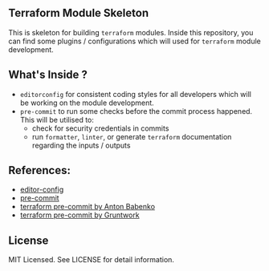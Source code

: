 ## Terraform Module Skeleton
This is skeleton for building `terraform` modules. Inside this repository, you can find some plugins / configurations which will used for `terraform` module development.

## What's Inside ?
* `editorconfig` for consistent coding styles for all developers which will be working on the module development.
* `pre-commit` to run some checks before the commit process happened. This will be utilised to:
    * check for security credentials in commits
    * run `formatter`, `linter`, or generate `terraform` documentation regarding the inputs / outputs

## References:
- [editor-config](https://editorconfig.org/)
- [pre-commit](https://pre-commit.com/)
- [terraform pre-commit by Anton Babenko](https://github.com/antonbabenko/pre-commit-terraform)
- [terraform pre-commit by Gruntwork](https://github.com/gruntwork-io/pre-commit)

## License
MIT Licensed. See LICENSE for detail information.
